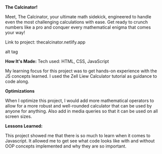 **The Calcinator!**

Meet, The Calcinator, your ultimate math sidekick, engineered to handle even the most challenging calculations with ease. Get ready to crunch numbers like a pro and conquer every mathematical enigma that comes your way! 

Link to project: thecalcinator.netlify.app

alt tag

**How It's Made:**
Tech used: HTML, CSS, JavaScript

My learning focus for this project was to get hands-on experience with the JS concepts learned. I used the Zell Liew Calculator tutorial as guidance to code along. 

**Optimizations**

When I optimize this project, I would add more mathematical operators to allow for a more robust and well-rounded calculator that can be used by anyone for anything. Also add in media queries so that it can be used on all screen sizes. 

**Lessons Learned:**

This project showed me that there is so much to learn when it comes to Javascript. It allowed me to get see what code looks like with and without OOP concepts implemented and why they are so important. 
